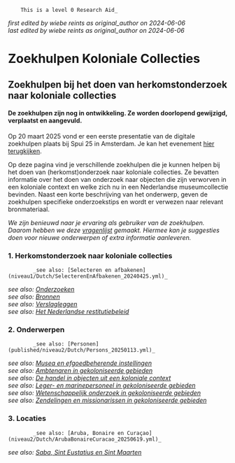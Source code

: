
        This is a level 0 Research Aid_  
_first edited by wiebe reints as original_author on 2024-06-06_  
_last edited by wiebe reints as original_author on 2024-06-06_


# Zoekhulpen Koloniale Collecties


## Zoekhulpen bij het doen van herkomstonderzoek naar koloniale collecties

#### **De zoekhulpen zijn nog in ontwikkeling. Ze worden doorlopend gewijzigd, verplaatst en aangevuld.** 

Op 20 maart 2025 vond er een eerste presentatie van de digitale zoekhulpen plaats bij Spui 25 in Amsterdam. Je kan het evenement [hier terugkijken](https://spui25.nl/programma/colonial-collections-under-scrutiny-researching-dutch-museums).

Op deze pagina vind je verschillende zoekhulpen die je kunnen helpen bij het doen van (herkomst)onderzoek naar koloniale collecties. Ze bevatten informatie over het doen van onderzoek naar objecten die zijn verworven in een koloniale context en welke zich nu in een Nederlandse museumcollectie bevinden. Naast een korte beschrijving van het onderwerp, geven de zoekhulpen specifieke onderzoekstips en wordt er verwezen naar relevant bronmateriaal.

*We zijn benieuwd naar je ervaring als gebruiker van de zoekhulpen. Daarom hebben we deze [vragenlijst](https://forms.office.com/Pages/ResponsePage.aspx?id=yFCH6vTj9U-kP-iCC-CffhqoDmWSdt9Fjwp6_b0ouT9UMDFNOEJBNEJaTzdBTlhUNEJJVjdGT0VKNC4u) gemaakt. Hiermee kan je suggesties doen voor nieuwe onderwerpen of extra informatie aanleveren.*


### 1. Herkomstonderzoek naar koloniale collecties
            _see also: [Selecteren en afbakenen](niveau1/Dutch/SelecterenEnAfbakenen_20240425.yml)_  
_see also: [Onderzoeken](niveau1/Dutch/Onderzoeken_20240425.yml)_  
_see also: [Bronnen](niveau1/Dutch/Bronnen_20240425.yml)_  
_see also: [Verslagleggen](niveau1/Dutch/Verslagleggen_20240501.yml)_  
_see also: [Het Nederlandse restitutiebeleid](niveau1/Dutch/RestitutionPolicy_20250123.yml)_  

### 2. Onderwerpen
            _see also: [Personen](published/niveau2/Dutch/Persons_20250113.yml)_  
_see also: [Musea en efgoedbeherende instellingen](published/niveau2/Dutch/Museum_20250113.yml)_  
_see also: [Ambtenaren in gekoloniseerde gebieden](niveau2/Dutch/Ambtenaren_20240320.yml)_  
_see also: [De handel in objecten uit een koloniale context](niveau2/Dutch/Handel_20240326.yml)_  
_see also: [Leger- en marinepersoneel in gekoloniseerde gebieden](niveau2/Dutch/LegerEnMarine_20240326.yml)_  
_see also: [Wetenschappelijk onderzoek in gekoloniseerde gebieden](niveau2/Dutch/Science_20240814.yml)_  
_see also: [Zendelingen en missionarissen in gekoloniseerde gebieden](niveau2/Dutch/ZendingEnMissie_20240326.yml)_  

### 3. Locaties
            _see also: [Aruba, Bonaire en Curaçao](niveau2/Dutch/ArubaBonaireCuracao_20250619.yml)_  
_see also: [Saba, Sint Eustatius en Sint Maarten](niveau2/Dutch/SabaStEustatiusStMaarten_202501619.yml)_  

        
        